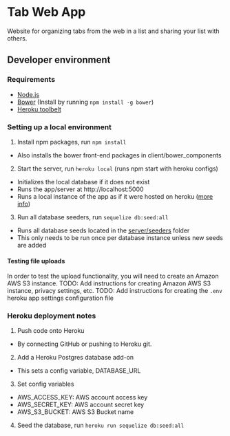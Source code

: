 # Tab Web App
Website for organizing tabs from the web in a list and sharing your list with others.

## Developer environment
### Requirements
- [Node.js](https://nodejs.org/)
- [Bower](http://bower.io/) (Install by running `npm install -g bower`)
- [Heroku toolbelt](https://toolbelt.heroku.com/)

### Setting up a local environment
1. Install npm packages, run `npm install`
  - Also installs the bower front-end packages in client/bower_components
2. Start the server, run `heroku local` (runs npm start with heroku configs)
  - Initializes the local database if it does not exist
  - Runs the app/server at http://localhost:5000
  - Runs a local instance of the app as if it were hosted on heroku ([more info](https://devcenter.heroku.com/articles/heroku-local))
3. Run all database seeders, run `sequelize db:seed:all`
  - Runs all database seeds located in the [server/seeders](../../tree/master/server/seeders) folder
  - This only needs to be run once per database instance unless new seeds are added

#### Testing file uploads
In order to test the upload functionality, you will need to create an Amazon AWS S3 instance.
TODO: Add instructions for creating Amazon AWS S3 instance, privacy settings, etc.
TODO: Add instructions for creating the `.env` heroku app settings configuration file

### Heroku deployment notes
1. Push code onto Heroku
  - By connecting GitHub or pushing to Heroku git.
2. Add a Heroku Postgres database add-on
  - This sets a config variable, DATABASE_URL
3. Set config variables
  - AWS_ACCESS_KEY: AWS account access key
  - AWS_SECRET_KEY: AWS account secret key
  - AWS_S3_BUCKET: AWS S3 Bucket name
4. Seed the database, run `heroku run sequelize db:seed:all`
